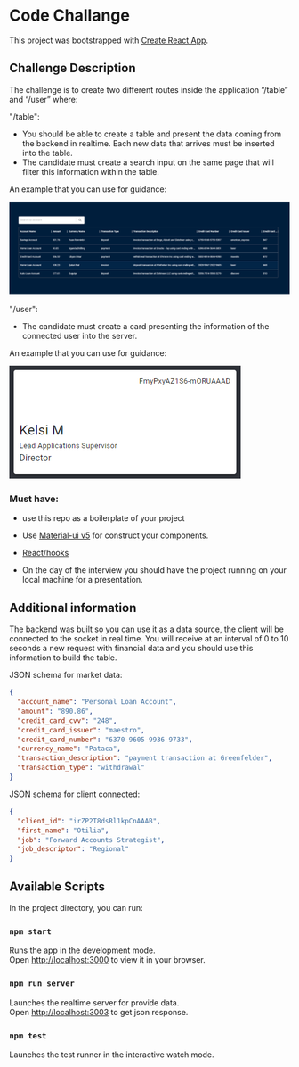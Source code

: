 # Code Challange

This project was bootstrapped with [Create React App](https://github.com/facebook/create-react-app).

## Challenge Description

The challenge is to create two different routes inside the application “/table” and “/user” where:

"/table":

- You should be able to create a table and present the data coming from the backend in realtime. Each new data that arrives must be inserted into the table.
- The candidate must create a search input on the same page that will filter this information within the table.

An example that you can use for guidance:

<p>
    <img src="public/wireframe_01.png"  alt="Main"/> 
</p>

"/user":

- The candidate must create a card presenting the information of the connected user into the server.

An example that you can use for guidance:

<p>
    <img src="public/wireframe_02.png"  alt="Profile"/>
</p>

### Must have:
- use this repo as a boilerplate of your project 

- Use [Material-ui v5](https://mui.com/) for construct your components.

- [React/hooks](https://reactjs.org/docs/hooks-intro.html)

- On the day of the interview you should have the project running on your local machine for a presentation.

## Additional information

The backend was built so you can use it as a data source, the client will be connected to the socket in real time. You will receive at an interval of 0 to 10 seconds a new request with financial data and you should use this information to build the table.

JSON schema for market data:

```json
{
  "account_name": "Personal Loan Account",
  "amount": "890.86",
  "credit_card_cvv": "248",
  "credit_card_issuer": "maestro",
  "credit_card_number": "6370-9605-9936-9733",
  "currency_name": "Pataca",
  "transaction_description": "payment transaction at Greenfelder",
  "transaction_type": "withdrawal"
}
```

JSON schema for client connected:

```json
{
  "client_id": "irZP2T8dsRl1kpCnAAAB",
  "first_name": "Otilia",
  "job": "Forward Accounts Strategist",
  "job_descriptor": "Regional"
}
```

## Available Scripts

In the project directory, you can run:

### `npm start`

Runs the app in the development mode.\
Open [http://localhost:3000](http://localhost:3000) to view it in your browser.

### `npm run server`

Launches the realtime server for provide data.\
Open [http://localhost:3003](http://localhost:3003) to get json response.

### `npm test`

Launches the test runner in the interactive watch mode.

